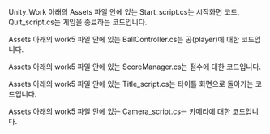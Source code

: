 Unity_Work 아래의 Assets 파일 안에 있는 Start_script.cs는 시작화면 코드, Quit_script.cs는 게임을 종료하는 코드입니다.

Assets 아래의 work5 파일 안에 있는 BallController.cs는 공(player)에 대한 코드입니다.

Assets 아래의 work5 파일 안에 있는 ScoreManager.cs는 점수에 대한 코드입니다.

Assets 아래의 work5 파일 안에 있는 Title_script.cs는 타이틀 화면으로 돌아가는 코드입니다.

Assets 아래의 work5 파일 안에 있는 Camera_script.cs는 카메라에 대한 코드입니다.

